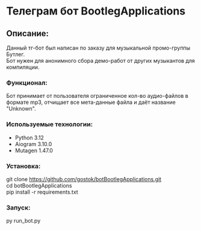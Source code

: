 # Телеграм бот BootlegApplications

## Описание:

Данный тг-бот был написан по заказу для музыкальной промо-группы Бутлег. <br>
Бот нужен для анонимного сбора демо-работ от других музыкантов для компиляции.

### Функционал:

Бот принимает от пользователя ограниченное кол-во аудио-файлов в формате mp3, отчищает все мета-данные файла и даёт название "Unknown". <br>


### Используемые технологии:

- Python 3.12
- Aiogram 3.10.0
- Mutagen 1.47.0

### Установка:

git clone https://github.com/gostok/botBootlegApplications.git <br>
cd botBootlegApplications <br>
pip install -r requirements.txt 

### Запуск:

py run_bot.py
